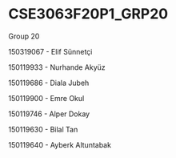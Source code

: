 # CSE3063F20P1_GRP20

Group 20

150319067 - Elif Sünnetçi

150119933 - Nurhande Akyüz

150119686 - Diala Jubeh

150119900 - Emre Okul

150119746 - Alper Dokay

150119630 - Bilal Tan

150119640 - Ayberk Altuntabak
